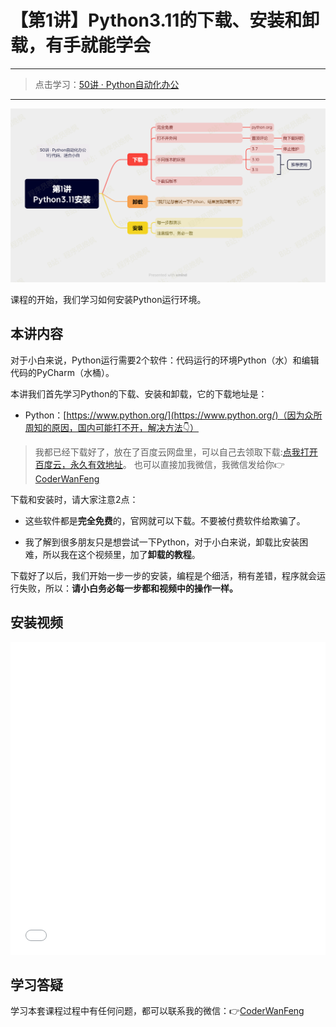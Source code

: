 # 【第1讲】Python3.11的下载、安装和卸载，有手就能学会

------
> 点击学习：[50讲 · Python自动化办公](https://mp.weixin.qq.com/mp/appmsgalbum?__biz=MzI2Nzg5MjgyNg==&action=getalbum&album_id=3056320585091366915#wechat_redirect)
------


![](../xmind/imgs/50-01-python.png)



课程的开始，我们学习如何安装Python运行环境。



## 本讲内容

对于小白来说，Python运行需要2个软件：代码运行的环境Python（水）和编辑代码的PyCharm（水桶）。

本讲我们首先学习Python的下载、安装和卸载，它的下载地址是：

- Python：[https://www.python.org/](https://www.python.org/)（因为众所周知的原因，国内可能打不开，解决方法👇）

> 我都已经下载好了，放在了百度云网盘里，可以自己去领取下载:[点我打开百度云，永久有效地址](https://mp.weixin.qq.com/s/D5Ki2wgJQKB-uusdjtJDRA)。
> 也可以直接加我微信，我微信发给你👉[CoderWanFeng](https://mp.weixin.qq.com/s/B1V6KeXc7IOEB8DgXLWv3g)

下载和安装时，请大家注意2点：

- 这些软件都是**完全免费**的，官网就可以下载。不要被付费软件给欺骗了。

- 我了解到很多朋友只是想尝试一下Python，对于小白来说，卸载比安装困难，所以我在这个视频里，加了**卸载的教程**。

下载好了以后，我们开始一步一步的安装，编程是个细活，稍有差错，程序就会运行失败，所以：**请小白务必每一步都和视频中的操作一样。**


## 安装视频


<iframe src="//player.bilibili.com/player.html?bvid=BV118411R7bB" scrolling="no" border="0" frameborder="no" framespacing="0" allowfullscreen="true" width=100%, height=500> </iframe>





## 学习答疑

学习本套课程过程中有任何问题，都可以联系我的微信：👉[CoderWanFeng](https://mp.weixin.qq.com/s/B1V6KeXc7IOEB8DgXLWv3g)








